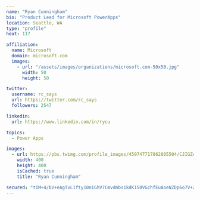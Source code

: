 ```yaml
---
name: "Ryan Cunningham"
bio: "Product Lead for Microsoft PowerApps"
location: Seattle, WA
type: "profile"
heat: 117

affiliation:
  name: Microsoft
  domain: microsoft.com
  images:
    - url: "/assets/images/organizations/microsoft.com-50x50.jpg"
      width: 50
      height: 50

twitter:
  username: rc_says
  url: https://twitter.com/rc_says
  followers: 2547

linkedin:
  url: https://www.linkedin.com/in/rycu

topics:
  - Power Apps

images:
  - url: https://pbs.twimg.com/profile_images/459747717862805504/CJIGZejd_400x400.png
    width: 400
    height: 400
    isCached: true
    title: "Ryan Cunningham"

secured: "tIM+4/bV+eAgTvL1fty10niGhV7Cmvdmbs1kdK150VGchfEuAoeNZDp6o7V+Z1QNKmJL3V0qBlOPySc1l2ESCzwa/jGgjsGtqoLYQzOpDJ/uNqY2FkSnpEoP09U0r2sToO1UBwmtW1RksHxgPyHbKqJKPSw/U78CTub46sqMCvdEvo4QIaXRZRPOZhulI1yAOdvk1Y9JMP3OGiv4WSzIGYMgKKH4C4Ixs7uhDHRMftyrcmbVeKzZUNH3DzEPKWf3qvlFsr62XWXHgV6u+GRnhCfTvbnR5ohhiIwoB0cKw3wvo2GVmlU1zWJGrxXpyg4gueBmAHp/IGbpOvf75ePsYr1cgEHi4oKrBaArwlv3Ogf3hC29OaTEfY8obTaP1AtX0XSEnrrFoQjTyfQsHD1pDoalplkTGC8fPfxu8lQuot4=;40Y9j/lu2c6gpfD62lqNOA=="
---
```


